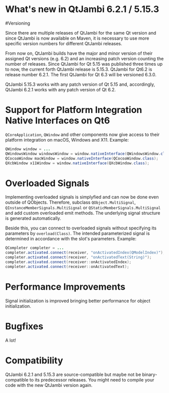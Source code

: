 # What's new in QtJambi 6.2.1 / 5.15.3

#Versioning

Since there are multiple releases of QtJambi for the same Qt version and since QtJambi is now available on Maven, 
it is necessary to use more specific version numbers for different QtJambi releases.

From now on, QtJambi builds have the major and minor version of their assigned Qt versions (e.g. 6.2) 
and an increasing patch version counting the number of releases.
Since QtJambi for Qt 5.15 was published three times up to now, the current forth QtJambi release is 5.15.3. QtJambi for Qt6.2 is release number 6.2.1. 
The first QtJambi for Qt 6.3 will be versioned 6.3.0.

QtJambi 5.15.3 works with any patch version of Qt 5.15 and, accordingly, QtJambi 6.2.1 works with any patch version of Qt 6.2.

# Support for Platform Integration Native Interfaces on Qt6

`QCoreApplication`, `QWindow` and other components now give access to their platform integration on macOS, Windows and X11. Example:

``` java
QWindow window = ...
QWindowsWindow windowsWindow = window.nativeInterface(QWindowsWindow.class);
QCocoaWindow macWindow = window.nativeInterface(QCocoaWindow.class);
QXcbWindow x11Window = window.nativeInterface(QXcbWindow.class);
```

# Overloaded Signals

Implementing overloaded signals is simplyfied and can now be done even outside of QObjects. Therefore, subclass `QObject.MultiSignal`, 
`QInstanceMemberSignals.MultiSignal` or `QStaticMemberSignals.MultiSignal` and add custom overloaded emit methods. 
The underlying signal structure is generated automatically.

Beside this, you can connect to overloaded signals without specifying its parameters by `overload(Class)`.
The intended parameterized signal is determined in accordance with the slot's parameters. Example:

``` java
QCompleter completer = ...
completer.activated.connect(receiver, "onActivatedIndex(QModelIndex)");
completer.activated.connect(receiver, "onActivatedText(String)");
completer.activated.connect(receiver::onActivatedIndex);
completer.activated.connect(receiver::onActivatedText);
```

# Performance Improvements

Signal initialization is improved bringing better performance for object initialization.

# Bugfixes

A lot!

# Compatibility

QtJambi 6.2.1 and 5.15.3 are source-compatible but maybe not be binary-compatible to its predecessor releases. 
You might need to compile your code with the new QtJambi version again.
